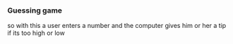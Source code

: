 ### Guessing game

so with this a user enters a  number and the computer gives him or her a tip if its too high or low